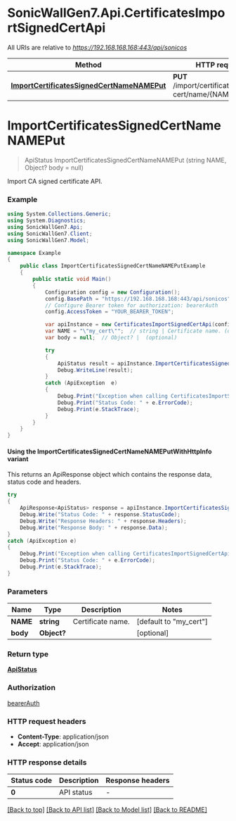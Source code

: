 # SonicWallGen7.Api.CertificatesImportSignedCertApi

All URIs are relative to *https://192.168.168.168:443/api/sonicos*

| Method | HTTP request | Description |
|--------|--------------|-------------|
| [**ImportCertificatesSignedCertNameNAMEPut**](CertificatesImportSignedCertApi.md#importcertificatessignedcertnamenameput) | **PUT** /import/certificates/signed-cert/name/{NAME} |  |

<a id="importcertificatessignedcertnamenameput"></a>
# **ImportCertificatesSignedCertNameNAMEPut**
> ApiStatus ImportCertificatesSignedCertNameNAMEPut (string NAME, Object? body = null)



Import CA signed certificate API.

### Example
```csharp
using System.Collections.Generic;
using System.Diagnostics;
using SonicWallGen7.Api;
using SonicWallGen7.Client;
using SonicWallGen7.Model;

namespace Example
{
    public class ImportCertificatesSignedCertNameNAMEPutExample
    {
        public static void Main()
        {
            Configuration config = new Configuration();
            config.BasePath = "https://192.168.168.168:443/api/sonicos";
            // Configure Bearer token for authorization: bearerAuth
            config.AccessToken = "YOUR_BEARER_TOKEN";

            var apiInstance = new CertificatesImportSignedCertApi(config);
            var NAME = "\"my_cert\"";  // string | Certificate name. (default to "my_cert")
            var body = null;  // Object? |  (optional) 

            try
            {
                ApiStatus result = apiInstance.ImportCertificatesSignedCertNameNAMEPut(NAME, body);
                Debug.WriteLine(result);
            }
            catch (ApiException  e)
            {
                Debug.Print("Exception when calling CertificatesImportSignedCertApi.ImportCertificatesSignedCertNameNAMEPut: " + e.Message);
                Debug.Print("Status Code: " + e.ErrorCode);
                Debug.Print(e.StackTrace);
            }
        }
    }
}
```

#### Using the ImportCertificatesSignedCertNameNAMEPutWithHttpInfo variant
This returns an ApiResponse object which contains the response data, status code and headers.

```csharp
try
{
    ApiResponse<ApiStatus> response = apiInstance.ImportCertificatesSignedCertNameNAMEPutWithHttpInfo(NAME, body);
    Debug.Write("Status Code: " + response.StatusCode);
    Debug.Write("Response Headers: " + response.Headers);
    Debug.Write("Response Body: " + response.Data);
}
catch (ApiException e)
{
    Debug.Print("Exception when calling CertificatesImportSignedCertApi.ImportCertificatesSignedCertNameNAMEPutWithHttpInfo: " + e.Message);
    Debug.Print("Status Code: " + e.ErrorCode);
    Debug.Print(e.StackTrace);
}
```

### Parameters

| Name | Type | Description | Notes |
|------|------|-------------|-------|
| **NAME** | **string** | Certificate name. | [default to &quot;my_cert&quot;] |
| **body** | **Object?** |  | [optional]  |

### Return type

[**ApiStatus**](ApiStatus.md)

### Authorization

[bearerAuth](../README.md#bearerAuth)

### HTTP request headers

 - **Content-Type**: application/json
 - **Accept**: application/json


### HTTP response details
| Status code | Description | Response headers |
|-------------|-------------|------------------|
| **0** | API status |  -  |

[[Back to top]](#) [[Back to API list]](../README.md#documentation-for-api-endpoints) [[Back to Model list]](../README.md#documentation-for-models) [[Back to README]](../README.md)

